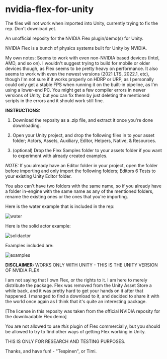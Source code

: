 # nvidia-flex-for-unity
The files will not work when imported into Unity, currently trying to fix the rep. Don't download yet.

An unofficial reposity for the NVIDIA Flex plugin/demo(s) for Unity.

NVIDIA Flex is a bunch of physics systems built for Unity by NVIDIA.

My own notes:
Seems to work with even non-NVIDIA based devices (Intel, AMD, and so on). I wouldn't suggest trying to build for mobile or older devices though, as Flex seems to be pretty heavy on performance. It also seems to work with even the newest versions (2021 LTS, 2022.1, etc), though I'm not sure if it works properly on HDRP or URP, as I personally could only get a stable FPS when running it on the built-in pipeline, as I'm using a lower-end PC. You might get a few compiler errors in newer versions of Unity, but you can fix them by just deleting the mentioned scripts in the errors and it should work still fine.

**INSTRUCTIONS:**

1. Download the reposity as a .zip file, and extract it once you're done downloading.

2. Open your Unity project, and drop the following files in to your asset folder; Actors, Assets, Auxiliary, Editor, Helpers, Native, & Resources.

3. (optional) Drop the Flex Samples folder to your assets folder if you want to experiment with already created examples.

*NOTE:* If you already have an Editor folder in your project, open the folder before importing and only import the following folders; Editors 6 Tests to your existing Unity Editor folder. 

You also can't have two folders with the same name, so if you already have a folder in-engine with the same name as any of the mentioned folders, rename the existing ones or the ones that you're importing.

Here is the water example that is included in the rep:

![water](https://user-images.githubusercontent.com/93699568/188477181-37c8c481-db9d-498a-aebd-9653e17650d8.png)

Here is the solid actor example:

![solidactor](https://user-images.githubusercontent.com/93699568/188478419-27d0f037-5117-479c-ac3e-1c2be162d2d7.png)

Examples included are: 

![examples](https://user-images.githubusercontent.com/93699568/188478941-2aac84aa-6b99-4b02-b780-ca438446eb13.PNG)


**DISCLAIMER:**
WORKS ONLY WITH UNITY - THIS IS THE UNITY VERSION OF NVIDIA FLEX

I am not saying that I own Flex, or the rights to it. I am here to merely distribute the package. Flex was removed from the Unity Asset Store a while back, and it was pretty hard to get your hands on it after that happened. I managed to find a download to it, and decided to share it with the world once again as I think that it's quite an interesting package.

[The license in this reposity was taken from the official NVIDIA reposity for the downloadable Flex demo]

You are not allowed to use *this* plugin of Flex commercially, but you should be allowed to try to find other ways of getting Flex working in Unity. 

THIS IS ONLY FOR RESEARCH AND TESTING PURPOSES.

Thanks, and have fun! - "Tespinen", or Timi.
